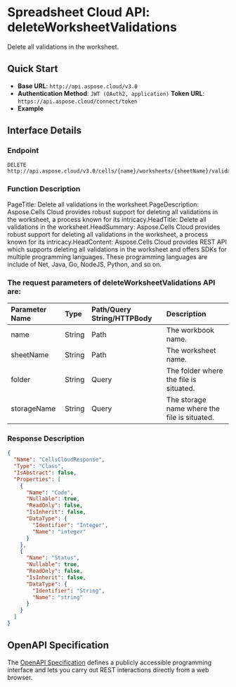 # **Spreadsheet Cloud API: deleteWorksheetValidations**

Delete all validations in the worksheet. 


## **Quick Start**

- **Base URL**: `http://api.aspose.cloud/v3.0`
- **Authentication Method**: `JWT (OAuth2, application)`  **Token URL**: `https://api.aspose.cloud/connect/token`
- **Example** 

## **Interface Details**

### **Endpoint** 

```
DELETE http://api.aspose.cloud/v3.0/cells/{name}/worksheets/{sheetName}/validations
```
### **Function Description**
PageTitle: Delete all validations in the worksheet.PageDescription: Aspose.Cells Cloud provides robust support for deleting all validations in the worksheet, a process known for its intricacy.HeadTitle: Delete all validations in the worksheet.HeadSummary: Aspose.Cells Cloud provides robust support for deleting all validations in the worksheet, a process known for its intricacy.HeadContent: Aspose.Cells Cloud provides REST API which supports deleting all validations in the worksheet and offers SDKs for multiple programming languages. These programming languages are include of Net, Java, Go, NodeJS, Python, and so on.

### The request parameters of **deleteWorksheetValidations** API are: 

| Parameter Name | Type | Path/Query String/HTTPBody | Description | 
| :- | :- | :- |:- | 
|name|String|Path|The workbook name.|
|sheetName|String|Path|The worksheet name.|
|folder|String|Query|The folder where the file is situated.|
|storageName|String|Query|The storage name where the file is situated.|

### **Response Description**
```json
{
  "Name": "CellsCloudResponse",
  "Type": "Class",
  "IsAbstract": false,
  "Properties": [
    {
      "Name": "Code",
      "Nullable": true,
      "ReadOnly": false,
      "IsInherit": false,
      "DataType": {
        "Identifier": "Integer",
        "Name": "integer"
      }
    },
    {
      "Name": "Status",
      "Nullable": true,
      "ReadOnly": false,
      "IsInherit": false,
      "DataType": {
        "Identifier": "String",
        "Name": "string"
      }
    }
  ]
}
```


## OpenAPI Specification

The [OpenAPI Specification](https://reference.aspose.cloud/cells/#/WorksheetValidationsController/DeleteWorksheetValidations) defines a publicly accessible programming interface and lets you carry out REST interactions directly from a web browser.

